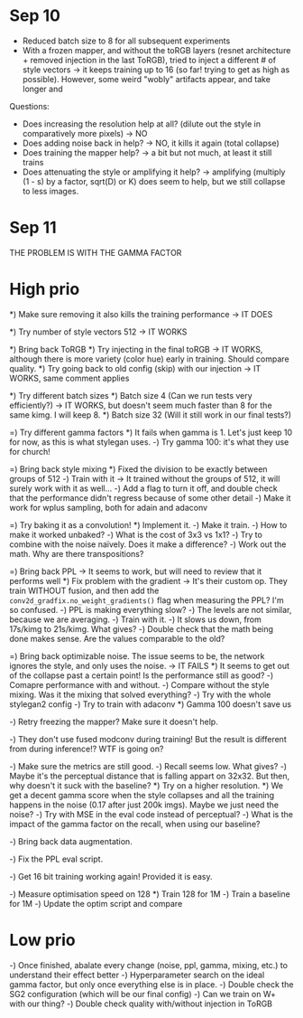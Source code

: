 # Sep 10
- Reduced batch size to 8 for all subsequent experiments
- With a frozen mapper, and without the toRGB layers (resnet architecture + removed injection in the last ToRGB), tried to inject a different # of style vectors
    -> it keeps training up to 16 (so far! trying to get as high as possible). However, some weird "wobly" artifacts appear, and take longer and

Questions:
- Does increasing the resolution help at all? (dilute out the style in comparatively more pixels) -> NO
- Does adding noise back in help? -> NO, it kills it again (total collapse)
- Does training the mapper help? -> a bit but not much, at least it still trains
- Does attenuating the style or amplifying it help? -> amplifying (multiply (1 - s) by a factor, sqrt(D) or K) does seem to help, but we still collapse to less images.


#  Sep 11
THE PROBLEM IS WITH THE GAMMA FACTOR

# High prio

*) Make sure removing it also kills the training performance -> IT DOES

*) Try number of style vectors 512 -> IT WORKS

*) Bring back ToRGB
    *) Try injecting in the final toRGB -> IT WORKS, although there is more variety (color hue) early in training. Should compare quality.
    *) Try going back to old config (skip) with our injection -> IT WORKS, same comment applies

*) Try different batch sizes
    *) Batch size 4 (Can we run tests very efficiently?) -> IT WORKS, but doesn't seem much faster than 8 for the same kimg. I will keep 8.
    *) Batch size 32 (Will it still work in our final tests?)

=) Try different gamma factors
    *) It fails when gamma is 1. Let's just keep 10 for now, as this is what stylegan uses.
    -) Try gamma 100: it's what they use for church!

=) Bring back style mixing 
    *) Fixed the division to be exactly between groups of 512
    -) Train with it -> It trained without the groups of 512, it will surely work with it as well...
    -) Add a flag to turn it off, and double check that the performance didn't regress because of some other detail
    -) Make it work for wplus sampling, both for adain and adaconv

=) Try baking it as a convolution! 
    *) Implement it.
    -) Make it train.
    -) How to make it worked unbaked?
    -) What is the cost of 3x3 vs 1x1?
    -) Try to combine with the noise naïvely. Does it make a difference?
    -) Work out the math. Why are there transpositions?

=) Bring back PPL -> It seems to work, but will need to review that it performs well
    *) Fix problem with the gradient -> It's their custom op. They train WITHOUT fusion, and then add the `conv2d_gradfix.no_weight_gradients()` flag when measuring the PPL? I'm so confused.
    -) PPL is making everything slow?
    -) The levels are not similar, because we are averaging.
    -) Train with it.
    -) It slows us down, from 17s/kimg to 21s/kimg. What gives?
    -) Double check that the math being done makes sense. Are the values comparable to the old?

=) Bring back optimizable noise. The issue seems to be, the network ignores the style, and only uses the noise. -> IT FAILS
    *) It seems to get out of the collapse past a certain point! Is the performance still as good?
        -) Comapre performance with and without.
        -) Compare without the style mixing. Was it the mixing that solved everything?
    -) Try with the whole stylegan2 config
    -) Try to train with adaconv
    *) Gamma 100 doesn't save us

-) Retry freezing the mapper? Make sure it doesn't help.

-) They don't use fused modconv during training! But the result is different from during inference!? WTF is going on?

-) Make sure the metrics are still good.
    -) Recall seems low. What gives?
        -) Maybe it's the perceptual distance that is falling appart on 32x32. But then, why doesn't it suck with the baseline?
            *) Try on a higher resolution. 
            *) We get a decent gamma score when the style collapses and all the training happens in the noise (0.17 after just 200k imgs). Maybe we just need the noise?
            -) Try with MSE in the eval code instead of perceptual?
        -) What is the impact of the gamma factor on the recall, when using our baseline?

-) Bring back data augmentation.

-) Fix the PPL eval script.

-) Get 16 bit training working again! Provided it is easy.

-) Measure optimisation speed on 128 
    *) Train 128 for 1M
    -) Train a baseline for 1M
    -) Update the optim script and compare

# Low prio
-) Once finished, abalate every change (noise, ppl, gamma, mixing, etc.) to understand their effect better
-) Hyperparameter search on the ideal gamma factor, but only once everything else is in place. 
-) Double check the SG2 configuration (which will be our final config)
-) Can we train on W+ with our thing?
-) Double check quality with/without injection in ToRGB 
